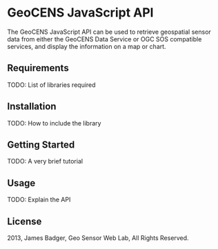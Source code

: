 # GeoCENS JavaScript API

The GeoCENS JavaScript API can be used to retrieve geospatial sensor data from either the GeoCENS Data Service or OGC SOS compatible services, and display the information on a map or chart.

## Requirements

TODO: List of libraries required

## Installation

TODO: How to include the library

## Getting Started

TODO: A very brief tutorial

## Usage

TODO: Explain the API

## License

2013, James Badger, Geo Sensor Web Lab, All Rights Reserved.
